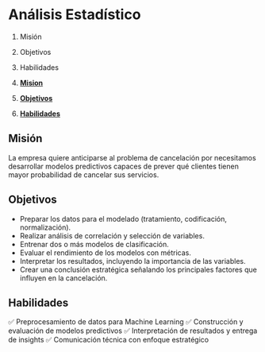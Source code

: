 # Análisis Estadístico

1. Misión
1. Objetivos
1. Habilidades

1. **[Mision](#Mision)**
1. **[Objetivos](#Objetivos)**
1. **[Habilidades](#Habilidades)**

## Misión

La empresa quiere anticiparse al problema de cancelación por necesitamos desarrollar modelos predictivos capaces de prever qué clientes tienen mayor probabilidad de cancelar sus servicios. 

## Objetivos

- Preparar los datos para el modelado (tratamiento, codificación, normalización).
- Realizar análisis de correlación y selección de variables.
- Entrenar dos o más modelos de clasificación.
- Evaluar el rendimiento de los modelos con métricas.
- Interpretar los resultados, incluyendo la importancia de las variables.
- Crear una conclusión estratégica señalando los principales factores que influyen en la cancelación.

## Habilidades

✅ Preprocesamiento de datos para Machine Learning
✅ Construcción y evaluación de modelos predictivos
✅ Interpretación de resultados y entrega de insights
✅ Comunicación técnica con enfoque estratégico
